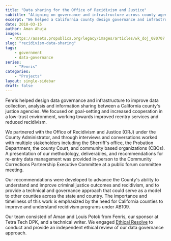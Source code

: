 ```yaml
---
title: "Data sharing for the Office of Recidivism and Justice"
subtitle: "Aligning on governance and infrastructure across county agencies"
excerpt: "We helped a California county design governance and infrastructure to improve data collection, analysis and information sharing across agencies and contracted service providers towards improved reentry services and reduced recidivism."
date: 2018-03-15
author: Aman Ahuja
images: 
  - https://assets.propublica.org/legacy/images/articles/wk_doj_080707.jpg
slug: "recidivism-data-sharing"
tags:
    - government
    - data-governance
series: 
    - "Fenris"
categories: 
    - "Projects"
layout: single-sidebar
draft: false
---
```


Fenris helped design data governance and infrastructure to improve data collection, analysis and information sharing between a California county's justice agencies. We focused on goal-setting and increased cooperation in a low-trust environment, working towards improved reentry services and reduced recidivism.

We partnered with the Office of Recidivism and Justice (ORJ) under the County Administrator, and through interviews and conversations worked with multiple stakeholders including the Sherriff's office, the Probation Department, the county Court, and community based organizations (CBOs). A presentation of our methodology, deliverables, and recommendations for re-entry data management was provided in-person to the Community Corrections Partnership Executive Committee at a public forum committee meeting.

Our recommendations were developed to advance the County's ability to understand and improve criminal justice outcomes and recidivism, and to provide a technical and governance approach that could serve as a model to other counties across the state and country. The importance and timeliness of this work is emphasized by the need for California counties to improve and understand recidivism programs under AB109. 

Our team consisted of Aman and Louis Potok from Fenris, our sponsor at Tetra Tech DPK, and a technical writer. We engaged [Ethical Resolve](https://ethicalresolve.com/) to conduct and provide an independent ethical review of our data governance approach.
